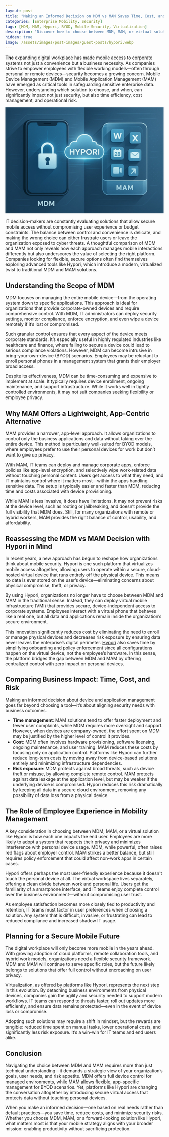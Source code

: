 ```yaml
---
layout: post
title: "Making an Informed Decision on MDM vs MAM Saves Time, Cost, and Risk Exposure"
categories: [Enterprise Mobility, Security]
tags: [MDM, MAM, Hypori, BYOD, Mobile Security, Virtualization]
description: "Discover how to choose between MDM, MAM, or virtual solutions like Hypori to secure mobile data while saving time and cost."
hidden: true
image: /assets/images/post-images/guest-posts/hypori.webp
---
```


**The** expanding digital workplace has made mobile access to corporate systems not just a convenience but a business necessity. As companies strive to empower employees with flexible working models—often through personal or remote devices—security becomes a growing concern. Mobile Device Management (MDM) and Mobile Application Management (MAM) have emerged as critical tools in safeguarding sensitive enterprise data. However, understanding which solution to choose, and when, can significantly impact not just security, but also time efficiency, cost management, and operational risk.

![Making informed decisions with Hypori](/assets/images/post-images/guest-posts/hypori.webp)

IT decision-makers are constantly evaluating solutions that allow secure mobile access without compromising user experience or budget constraints. The balance between control and convenience is delicate, and making the wrong choice can either frustrate users or leave the organization exposed to cyber threats. A thoughtful comparison of MDM and MAM not only reveals how each approach manages mobile interactions differently but also underscores the value of selecting the right platform. Companies looking for flexible, secure options often find themselves exploring advanced tools like Hypori, which introduce a modern, virtualized twist to traditional MDM and MAM solutions.

## Understanding the Scope of MDM

MDM focuses on managing the entire mobile device—from the operating system down to specific applications. This approach is ideal for organizations that provide corporate-owned devices and require comprehensive control. With MDM, IT administrators can deploy security settings, monitor compliance, enforce encryption, and even wipe a device remotely if it’s lost or compromised.

Such granular control ensures that every aspect of the device meets corporate standards. It’s especially useful in highly regulated industries like healthcare and finance, where failing to secure a device could lead to serious compliance violations. However, MDM can become intrusive in bring-your-own-device (BYOD) scenarios. Employees may be reluctant to enroll personal phones in a management system that grants their employer broad access.

Despite its effectiveness, MDM can be time-consuming and expensive to implement at scale. It typically requires device enrollment, ongoing maintenance, and support infrastructure. While it works well in tightly controlled environments, it may not suit companies seeking flexibility or employee privacy.

## Why MAM Offers a Lightweight, App-Centric Alternative

MAM provides a narrower, app-level approach. It allows organizations to control only the business applications and data without taking over the entire device. This method is particularly well-suited for BYOD models, where employees prefer to use their personal devices for work but don’t want to give up privacy.

With MAM, IT teams can deploy and manage corporate apps, enforce policies like app-level encryption, and selectively wipe work-related data without touching personal content. Users get access to what they need, and IT maintains control where it matters most—within the apps handling sensitive data. The setup is typically easier and faster than MDM, reducing time and costs associated with device provisioning.

While MAM is less invasive, it does have limitations. It may not prevent risks at the device level, such as rooting or jailbreaking, and doesn’t provide the full visibility that MDM does. Still, for many organizations with remote or hybrid workers, MAM provides the right balance of control, usability, and affordability.

## Reassessing the MDM vs MAM Decision with Hypori in Mind

In recent years, a new approach has begun to reshape how organizations think about mobile security. Hypori is one such platform that virtualizes mobile access altogether, allowing users to operate within a secure, cloud-hosted virtual device that runs entirely off the physical device. This means no data is ever stored on the user’s device—eliminating concerns about physical compromise, theft, or privacy.

By using Hypori, organizations no longer have to choose between MDM and MAM in the traditional sense. Instead, they can deploy virtual mobile infrastructure (VMI) that provides secure, device-independent access to corporate systems. Employees interact with a virtual phone that behaves like a real one, but all data and applications remain inside the organization’s secure environment.

This innovation significantly reduces cost by eliminating the need to enroll or manage physical devices and decreases risk exposure by ensuring data never leaves the enterprise’s digital perimeter. [Hypori](https://www.hypori.com/blog/mdm-vs-mam-navigating-mobile-security-with-hypori) also saves time by simplifying onboarding and policy enforcement since all configurations happen on the virtual device, not the employee’s hardware. In this sense, the platform bridges the gap between MDM and MAM by offering centralized control with zero impact on personal devices.

## Comparing Business Impact: Time, Cost, and Risk

Making an informed decision about device and application management goes far beyond choosing a tool—it’s about aligning security needs with business outcomes.

- **Time management**: MAM solutions tend to offer faster deployment and fewer user complaints, while MDM requires more oversight and support. However, when devices are company-owned, the effort spent on MDM may be justified by the higher level of control it provides.
- **Cost**: MDM often involves hardware provisioning, software licensing, ongoing maintenance, and user training. MAM reduces these costs by focusing only on application control. Platforms like Hypori can further reduce long-term costs by moving away from device-based solutions entirely and minimizing infrastructure dependencies.
- **Risk exposure**: MDM protects against broad threats, such as device theft or misuse, by allowing complete remote control. MAM protects against data leakage at the application level, but may be weaker if the underlying device is compromised. Hypori reduces this risk dramatically by keeping all data in a secure cloud environment, removing any possibility of data loss from a physical device.

## The Role of Employee Experience in Mobility Management

A key consideration in choosing between MDM, MAM, or a virtual solution like Hypori is how each one impacts the end user. Employees are more likely to adopt a system that respects their privacy and minimizes interference with personal device usage. MDM, while powerful, often raises red flags about employer control. MAM strikes a better balance, but still requires policy enforcement that could affect non-work apps in certain cases.

Hypori offers perhaps the most user-friendly experience because it doesn't touch the personal device at all. The virtual workspace lives separately, offering a clean divide between work and personal life. Users get the familiarity of a smartphone interface, and IT teams enjoy complete control over the business environment—without compromising user trust.

As employee satisfaction becomes more closely tied to productivity and retention, IT teams must factor in user preferences when choosing a solution. Any system that is difficult, invasive, or frustrating can lead to reduced compliance and increased shadow IT usage.

## Planning for a Secure Mobile Future

The digital workplace will only become more mobile in the years ahead. With growing adoption of cloud platforms, remote collaboration tools, and hybrid work models, organizations need a flexible security framework. MDM and MAM will continue to serve specific roles, but the future likely belongs to solutions that offer full control without encroaching on user privacy.

Virtualization, as offered by platforms like Hypori, represents the next step in this evolution. By detaching business environments from physical devices, companies gain the agility and security needed to support modern workflows. IT teams can respond to threats faster, roll out updates more efficiently, and ensure data remains protected—even in the event of device loss or compromise.

Adopting such solutions may require a shift in mindset, but the rewards are tangible: reduced time spent on manual tasks, lower operational costs, and significantly less risk exposure. It’s a win-win for IT teams and end users alike.

## Conclusion

Navigating the choice between MDM and MAM requires more than just technical understanding—it demands a strategic view of your organization’s goals, user needs, and risk appetite. MDM offers full device control for managed environments, while MAM allows flexible, app-specific management for BYOD scenarios. Yet, platforms like Hypori are changing the conversation altogether by introducing secure virtual access that protects data without touching personal devices.

When you make an informed decision—one based on real needs rather than default practices—you save time, reduce costs, and minimize security risks. Whether you choose MDM, MAM, or a forward-looking solution like Hypori, what matters most is that your mobile strategy aligns with your broader mission: enabling productivity without sacrificing protection.